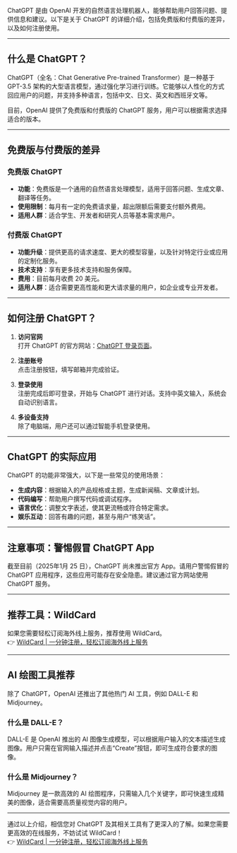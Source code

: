 ChatGPT 是由 OpenAI 开发的自然语言处理机器人，能够帮助用户回答问题、提供信息和建议。以下是关于 ChatGPT 的详细介绍，包括免费版和付费版的差异，以及如何注册使用。

---

## 什么是 ChatGPT？

ChatGPT（全名：Chat Generative Pre-trained Transformer）是一种基于 GPT-3.5 架构的大型语言模型，通过强化学习进行训练。它能够以人性化的方式回应用户的问题，并支持多种语言，包括中文、日文、英文和西班牙文等。

目前，OpenAI 提供了免费版和付费版的 ChatGPT 服务，用户可以根据需求选择适合的版本。

---

## 免费版与付费版的差异

### 免费版 ChatGPT
- **功能**：免费版是一个通用的自然语言处理模型，适用于回答问题、生成文章、翻译等任务。
- **使用限制**：每月有一定的免费请求量，超出限额后需要支付额外费用。
- **适用人群**：适合学生、开发者和研究人员等基本需求用户。

### 付费版 ChatGPT
- **功能升级**：提供更高的请求速度、更大的模型容量，以及针对特定行业或应用的定制化服务。
- **技术支持**：享有更多技术支持和服务保障。
- **费用**：目前每月收费 20 美元。
- **适用人群**：适合需要更高性能和更大请求量的用户，如企业或专业开发者。

---

## 如何注册 ChatGPT？

1. **访问官网**  
   打开 ChatGPT 的官方网站：[ChatGPT 登录页面](https://chat.openai.com/auth/login?next=/chat)。

2. **注册账号**  
   点击注册按钮，填写邮箱并完成验证。

3. **登录使用**  
   注册完成后即可登录，开始与 ChatGPT 进行对话。支持中英文输入，系统会自动识别语言。

4. **多设备支持**  
   除了电脑端，用户还可以通过智能手机登录使用。

---

## ChatGPT 的实际应用

ChatGPT 的功能非常强大，以下是一些常见的使用场景：

- **生成内容**：根据输入的产品规格或主题，生成新闻稿、文章或计划。
- **代码编写**：帮助用户撰写代码或调试程序。
- **语言优化**：调整文字表述，使其更流畅或符合特定需求。
- **娱乐互动**：回答有趣的问题，甚至与用户“练笑话”。

---

## 注意事项：警惕假冒 ChatGPT App

截至目前（2025年1月 25 日），ChatGPT 尚未推出官方 App。请用户警惕假冒的 ChatGPT 应用程序，这些应用可能存在安全隐患。建议通过官方网站使用 ChatGPT 服务。

---

## 推荐工具：WildCard

如果您需要轻松订阅海外线上服务，推荐使用 WildCard。  
👉 [WildCard | 一分钟注册，轻松订阅海外线上服务](https://bit.ly/bewildcard)

---

## AI 绘图工具推荐

除了 ChatGPT，OpenAI 还推出了其他热门 AI 工具，例如 DALL-E 和 Midjourney。

### 什么是 DALL-E？
DALL-E 是 OpenAI 推出的 AI 图像生成模型，可以根据用户输入的文本描述生成图像。用户只需在官网输入描述并点击“Create”按钮，即可生成符合要求的图像。

### 什么是 Midjourney？
Midjourney 是一款高效的 AI 绘图程序，只需输入几个关键字，即可快速生成精美的图像，适合需要高质量视觉内容的用户。

---

通过以上介绍，相信您对 ChatGPT 及其相关工具有了更深入的了解。如果您需要更高效的在线服务，不妨试试 WildCard！  
👉 [WildCard | 一分钟注册，轻松订阅海外线上服务](https://bit.ly/bewildcard)